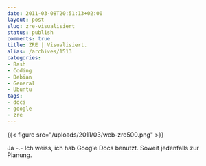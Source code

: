 ```yaml
---
date: 2011-03-08T20:51:13+02:00
layout: post
slug: zre-visualisiert
status: publish
comments: true
title: ZRE | Visualisiert.
alias: /archives/1513
categories:
- Bash
- Coding
- Debian
- General
- Ubuntu
tags:
- docs
- google
- zre
---
```


{{< figure src="/uploads/2011/03/web-zre500.png" >}}

Ja -.- Ich weiss, ich hab Google Docs benutzt. Soweit jedenfalls zur Planung.
